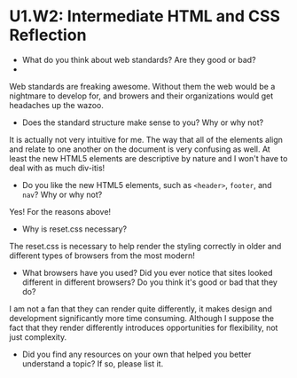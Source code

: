 # U1.W2: Intermediate HTML and CSS Reflection

* What do you think about web standards? Are they good or bad?
* 
 Web standards are freaking awesome. Without them the web would be a nightmare to develop for, and browers and their organizations would get headaches up the wazoo.

* Does the standard structure make sense to you? Why or why not?

It is actually not very intuitive for me. The way that all of the elements align and relate to one another on the document is very confusing as well. At least the new HTML5 elements are descriptive by nature and I won't have to deal with as much div-itis!

* Do you like the new HTML5 elements, such as `<header>`, `footer`, and `nav`? Why or why not?

Yes! For the reasons above!

* Why is reset.css necessary? 

The reset.css is necessary to help render the styling correctly in older and different types of browsers from the most modern!

* What browsers have you used? Did you ever notice that sites looked different in different browsers? Do you think it's good or bad that they do?

I am not a fan that they can render quite differently, it makes design and development significantly more time consuming. Although I suppose the fact that they render differently introduces opportunities for flexibility, not just complexity.

* Did you find any resources on your own that helped you better understand a topic? If so, please list it.
